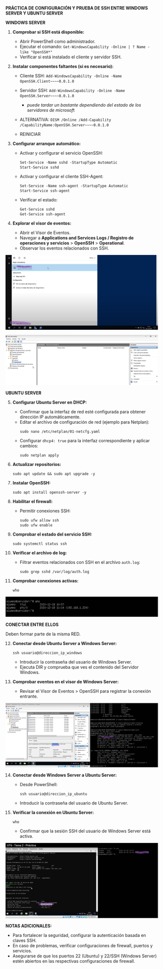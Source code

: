 **PRÁCTICA DE CONFIGURACIÓN Y PRUEBA DE SSH ENTRE WINDOWS SERVER Y UBUNTU SERVER**

**WINDOWS SERVER**

1. **Comprobar si SSH está disponible:**

   - Abrir PowerShell como administrador.
   - Ejecutar el comando: `Get-WindowsCapability -Online | ? Name -like "OpenSSH*"`
   - Verificar si está instalado el cliente y servidor SSH.

2. **Instalar componentes faltantes (si es necesario):**

   - Cliente SSH: `Add-WindowsCapability -Online -Name OpenSSH.Client~~~~0.0.1.0`
   - Servidor SSH: `Add-WindowsCapability -Online -Name OpenSSH.Server~~~~0.0.1.0`

      - *puede tardar un bastante dependiendo del estado de los servidores de microsof*t
   - ALTERNATIVA: `DISM /Online /Add-Capability /CapabilityName:OpenSSH.Server~~~~0.0.1.0`
   - REINICIAR

3. **Configurar arranque automático:**

   - Activar y configurar el servicio OpenSSH:
     ```
     Set-Service -Name sshd -StartupType Automatic
     Start-Service sshd
     ```
   - Activar y configurar el cliente SSH-Agent:
     ```
     Set-Service -Name ssh-agent -StartupType Automatic
     Start-Service ssh-agent
     ```
   - Verificar el estado:
     ```
     Get-Service sshd
     Get-Service ssh-agent
     ```

4. **Explorar el visor de eventos:**

   - Abrir el Visor de Eventos.
   - Navegar a **Applications and Services Logs / Registro de operaciones y servicios** > **OpenSSH** > **Operational**.
   - Observar los eventos relacionados con SSH.

![alt text](<Captura de pantalla 2025-01-12 084938.png>)

![alt text](z4.png)

**UBUNTU SERVER**

5. **Configurar Ubuntu Server en DHCP:**

   - Confirmar que la interfaz de red esté configurada para obtener dirección IP automáticamente.
   - Editar el archivo de configuración de red (ejemplo para Netplan):
     ```
     sudo nano /etc/netplan/01-netcfg.yaml
     ```
   - Configurar `dhcp4: true` para la interfaz correspondiente y aplicar cambios:
     ```
     sudo netplan apply
     ```

6. **Actualizar repositorios:**

   ```
   sudo apt update && sudo apt upgrade -y
   ```

7. **Instalar OpenSSH:**

   ```
   sudo apt install openssh-server -y
   ```

8. **Habilitar el firewall:**

   - Permitir conexiones SSH:
     ```
     sudo ufw allow ssh
     sudo ufw enable
     ```

9. **Comprobar el estado del servicio SSH:**

   ```
   sudo systemctl status ssh
   ```

10. **Verificar el archivo de log:**

    - Filtrar eventos relacionados con SSH en el archivo `auth.log`:
      ```
      sudo grep sshd /var/log/auth.log
      ```

11. **Comprobar conexiones activas:**

    ```
    who
    ```
![alt text](image.png)

**CONECTAR ENTRE ELLOS**

Deben formar parte de la misma RED.

12. **Conectar desde Ubuntu Server a Windows Server:**

    ```
    ssh usuario@direccion_ip_windows
    ```

    - Introducir la contraseña del usuario de Windows Server.
    - Ejecuta DIR y comprueba que ves el contenido del Servidor Windows.

13. **Comprobar eventos en el visor de Windows Server:**

    - Revisar el Visor de Eventos > OpenSSH para registrar la conexión entrante.

![alt text](z13.png)

14. **Conectar desde Windows Server a Ubuntu Server:**

    - Desde PowerShell:
      ```
      ssh usuario@direccion_ip_ubuntu
      ```
    - Introducir la contraseña del usuario de Ubuntu Server.

15. **Verificar la conexión en Ubuntu Server:**

    ```
    who
    ```

    - Confirmar que la sesión SSH del usuario de Windows Server está activa.
  
  ![alt text](z15.png)

**NOTAS ADICIONALES:**

- Para fortalecer la seguridad, configurar la autenticación basada en claves SSH.
- En caso de problemas, verificar configuraciones de firewall, puertos y servicios.
- Asegurarse de que los puertos 22 (Ubuntu) y 22/SSH (Windows Server) estén abiertos en las respectivas configuraciones de firewall.

